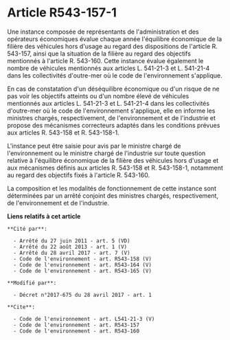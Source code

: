 # Article R543-157-1

Une instance composée de représentants de l'administration et des opérateurs économiques évalue chaque année l'équilibre
économique de la filière des véhicules hors d'usage au regard des dispositions de l'article R. 543-157, ainsi que la
situation de la filière au regard des objectifs mentionnés à l'article R. 543-160. Cette instance évalue également le nombre
de véhicules mentionnés aux articles L. 541-21-3 et L. 541-21-4 dans les collectivités d'outre-mer où le code de
l'environnement s'applique. 

En cas de constatation d'un déséquilibre économique ou d'un risque de ne pas voir les objectifs atteints ou d'un nombre élevé
de véhicules mentionnés aux articles L. 541-21-3 et L. 541-21-4 dans les collectivités d'outre-mer où le code de
l'environnement s'applique, elle en informe les ministres chargés, respectivement, de l'environnement et de l'industrie et
propose des mécanismes correcteurs adaptés dans les conditions prévues aux articles R. 543-158 et R. 543-158-1. 

L'instance peut être saisie pour avis par le ministre chargé de l'environnement ou le ministre chargé de l'industrie sur
toute question relative à l'équilibre économique de la filière des véhicules hors d'usage et aux mécanismes définis aux
articles R. 543-158 et R. 543-158-1, notamment au regard des objectifs fixés à l'article R. 543-160. 

La composition et les modalités de fonctionnement de cette instance sont déterminées par un arrêté conjoint des ministres
chargés, respectivement, de l'environnement et de l'industrie.

**Liens relatifs à cet article**

	**Cité par**:

	  - Arrêté du 27 juin 2011 - art. 5 (VD)
	  - Arrêté du 22 août 2013 - art. 1 (V)
	  - Arrêté du 28 avril 2017 - art. 7 (V)
	  - Code de l'environnement - art. R543-158 (V)
	  - Code de l'environnement - art. R543-164 (V)
	  - Code de l'environnement - art. R543-165 (V)

	**Modifié par**:

	  - Décret n°2017-675 du 28 avril 2017 - art. 1

	**Cite**:

	  - Code de l'environnement - art. L541-21-3 (V)
	  - Code de l'environnement - art. R543-157
	  - Code de l'environnement - art. R543-160
